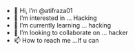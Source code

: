 - 👋 Hi, I’m @atifraza01
- 👀 I’m interested in ... Hacking
- 🌱 I’m currently learning ... hacking
- 💞️ I’m looking to collaborate on ... hacker
- 📫 How to reach me ...If u can

<!---
atifraza01/atifraza01 is a ✨ special ✨ repository because its `README.md` (this file) appears on your GitHub profile.
You can click the Preview link to take a look at your changes.
--->
